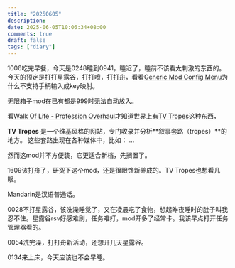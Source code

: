 ```yaml
---
title: "20250605"
description: 
date: 2025-06-05T10:06:34+08:00
comments: true
draft: false
tags: ["diary"]
---
```

1006吃完早餐，今天是0248睡到0941，睡迟了，睡前不该看太刺激的东西的。今天的预定是打打星露谷，打打喷，打打舟，看看[Generic Mod Config Menu](https://www.nexusmods.com/stardewvalley/mods/5098)为什么不支持手柄输入成key映射。

无限箱子mod在已有都是999时无法自动放入。

看[Walk Of Life - Profession Overhaul](https://www.nexusmods.com/stardewvalley/mods/24355)才知道世界上有[TV Tropes](https://tvtropes.org/)这种东西，

**TV Tropes** 是一个维基风格的网站，专门收录并分析\*\*叙事套路（tropes）\*\*的地方。
这些套路出现在各种媒体中，比如： ...

然而这mod并不方便装，它更适合新档，先搁置了。

1609该打舟了，研究下这个mod，还是很眼馋新养成的。TV Tropes也想看几眼。

Mandarin是汉语普通话。

0028不打星露谷，该洗澡睡觉了，又在凌晨吃了食物，想起昨夜睡时的肚子叫我忍不住。星露谷rsv好感难刷，任务难打，mod开多了经常卡。我该早点打开任务管理器看的。

0054洗完澡，打打舟新活动，还想开几天星露谷。

0134来上床，今天应该也不会早睡。

